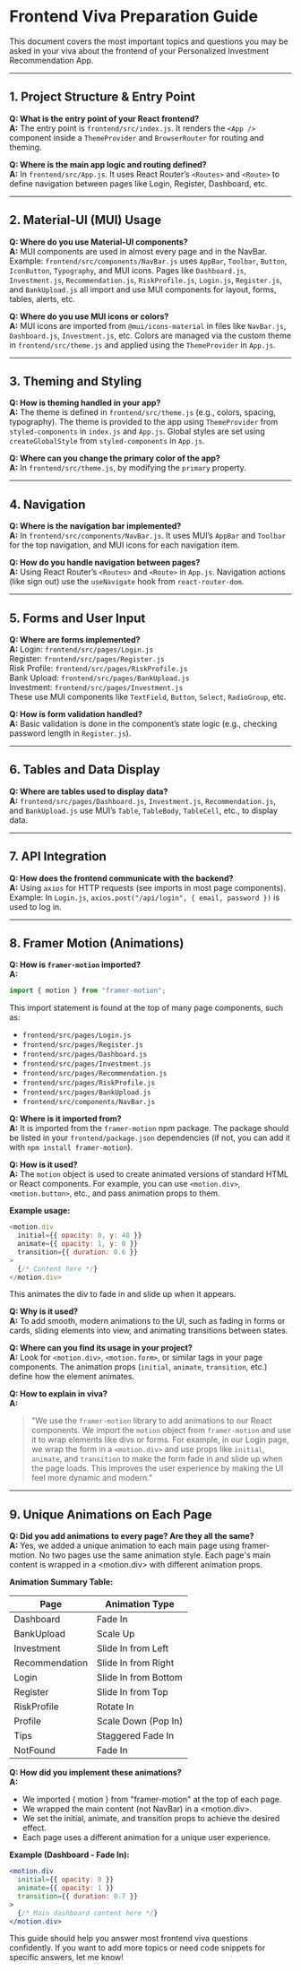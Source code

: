 # Frontend Viva Preparation Guide

This document covers the most important topics and questions you may be asked in your viva about the frontend of your Personalized Investment Recommendation App.

---

## 1. Project Structure & Entry Point

**Q: What is the entry point of your React frontend?**  
**A:** The entry point is `frontend/src/index.js`. It renders the `<App />` component inside a `ThemeProvider` and `BrowserRouter` for routing and theming.

**Q: Where is the main app logic and routing defined?**  
**A:** In `frontend/src/App.js`. It uses React Router’s `<Routes>` and `<Route>` to define navigation between pages like Login, Register, Dashboard, etc.

---

## 2. Material-UI (MUI) Usage

**Q: Where do you use Material-UI components?**  
**A:** MUI components are used in almost every page and in the NavBar. Example: `frontend/src/components/NavBar.js` uses `AppBar`, `Toolbar`, `Button`, `IconButton`, `Typography`, and MUI icons. Pages like `Dashboard.js`, `Investment.js`, `Recommendation.js`, `RiskProfile.js`, `Login.js`, `Register.js`, and `BankUpload.js` all import and use MUI components for layout, forms, tables, alerts, etc.

**Q: Where do you use MUI icons or colors?**  
**A:** MUI icons are imported from `@mui/icons-material` in files like `NavBar.js`, `Dashboard.js`, `Investment.js`, etc. Colors are managed via the custom theme in `frontend/src/theme.js` and applied using the `ThemeProvider` in `App.js`.

---

## 3. Theming and Styling

**Q: How is theming handled in your app?**  
**A:** The theme is defined in `frontend/src/theme.js` (e.g., colors, spacing, typography). The theme is provided to the app using `ThemeProvider` from `styled-components` in `index.js` and `App.js`. Global styles are set using `createGlobalStyle` from `styled-components` in `App.js`.

**Q: Where can you change the primary color of the app?**  
**A:** In `frontend/src/theme.js`, by modifying the `primary` property.

---

## 4. Navigation

**Q: Where is the navigation bar implemented?**  
**A:** In `frontend/src/components/NavBar.js`. It uses MUI’s `AppBar` and `Toolbar` for the top navigation, and MUI icons for each navigation item.

**Q: How do you handle navigation between pages?**  
**A:** Using React Router’s `<Routes>` and `<Route>` in `App.js`. Navigation actions (like sign out) use the `useNavigate` hook from `react-router-dom`.

---

## 5. Forms and User Input

**Q: Where are forms implemented?**  
**A:** Login: `frontend/src/pages/Login.js`  
Register: `frontend/src/pages/Register.js`  
Risk Profile: `frontend/src/pages/RiskProfile.js`  
Bank Upload: `frontend/src/pages/BankUpload.js`  
Investment: `frontend/src/pages/Investment.js`  
These use MUI components like `TextField`, `Button`, `Select`, `RadioGroup`, etc.

**Q: How is form validation handled?**  
**A:** Basic validation is done in the component’s state logic (e.g., checking password length in `Register.js`).

---

## 6. Tables and Data Display

**Q: Where are tables used to display data?**  
**A:** `frontend/src/pages/Dashboard.js`, `Investment.js`, `Recommendation.js`, and `BankUpload.js` use MUI’s `Table`, `TableBody`, `TableCell`, etc., to display data.

---

## 7. API Integration

**Q: How does the frontend communicate with the backend?**  
**A:** Using `axios` for HTTP requests (see imports in most page components). Example: In `Login.js`, `axios.post("/api/login", { email, password })` is used to log in.

---

## 8. Framer Motion (Animations)

**Q: How is `framer-motion` imported?**  
**A:**
```js
import { motion } from "framer-motion";
```
This import statement is found at the top of many page components, such as:
- `frontend/src/pages/Login.js`
- `frontend/src/pages/Register.js`
- `frontend/src/pages/Dashboard.js`
- `frontend/src/pages/Investment.js`
- `frontend/src/pages/Recommendation.js`
- `frontend/src/pages/RiskProfile.js`
- `frontend/src/pages/BankUpload.js`
- `frontend/src/components/NavBar.js`

**Q: Where is it imported from?**  
**A:** It is imported from the `framer-motion` npm package. The package should be listed in your `frontend/package.json` dependencies (if not, you can add it with `npm install framer-motion`).

**Q: How is it used?**  
**A:** The `motion` object is used to create animated versions of standard HTML or React components. For example, you can use `<motion.div>`, `<motion.button>`, etc., and pass animation props to them.

**Example usage:**
```js
<motion.div
  initial={{ opacity: 0, y: 40 }}
  animate={{ opacity: 1, y: 0 }}
  transition={{ duration: 0.6 }}
>
  {/* Content here */}
</motion.div>
```
This animates the div to fade in and slide up when it appears.

**Q: Why is it used?**  
**A:** To add smooth, modern animations to the UI, such as fading in forms or cards, sliding elements into view, and animating transitions between states.

**Q: Where can you find its usage in your project?**  
**A:** Look for `<motion.div>`, `<motion.form>`, or similar tags in your page components. The animation props (`initial`, `animate`, `transition`, etc.) define how the element animates.

**Q: How to explain in viva?**  
**A:**
> "We use the `framer-motion` library to add animations to our React components. We import the `motion` object from `framer-motion` and use it to wrap elements like divs or forms. For example, in our Login page, we wrap the form in a `<motion.div>` and use props like `initial`, `animate`, and `transition` to make the form fade in and slide up when the page loads. This improves the user experience by making the UI feel more dynamic and modern."

---

## 9. Unique Animations on Each Page

**Q: Did you add animations to every page? Are they all the same?**  
**A:** Yes, we added a unique animation to each main page using framer-motion. No two pages use the same animation style. Each page's main content is wrapped in a <motion.div> with different animation props.

**Animation Summary Table:**

| Page           | Animation Type         |
|----------------|-----------------------|
| Dashboard      | Fade In               |
| BankUpload     | Scale Up              |
| Investment     | Slide In from Left    |
| Recommendation | Slide In from Right   |
| Login          | Slide In from Bottom  |
| Register       | Slide In from Top     |
| RiskProfile    | Rotate In             |
| Profile        | Scale Down (Pop In)   |
| Tips           | Staggered Fade In     |
| NotFound       | Fade In               |

**Q: How did you implement these animations?**  
**A:**
- We imported { motion } from "framer-motion" at the top of each page.
- We wrapped the main content (not NavBar) in a <motion.div>.
- We set the initial, animate, and transition props to achieve the desired effect.
- Each page uses a different animation for a unique user experience.

**Example (Dashboard - Fade In):**
```jsx
<motion.div
  initial={{ opacity: 0 }}
  animate={{ opacity: 1 }}
  transition={{ duration: 0.7 }}
>
  {/* Main dashboard content here */}
</motion.div>
```

This guide should help you answer most frontend viva questions confidently. If you want to add more topics or need code snippets for specific answers, let me know! 